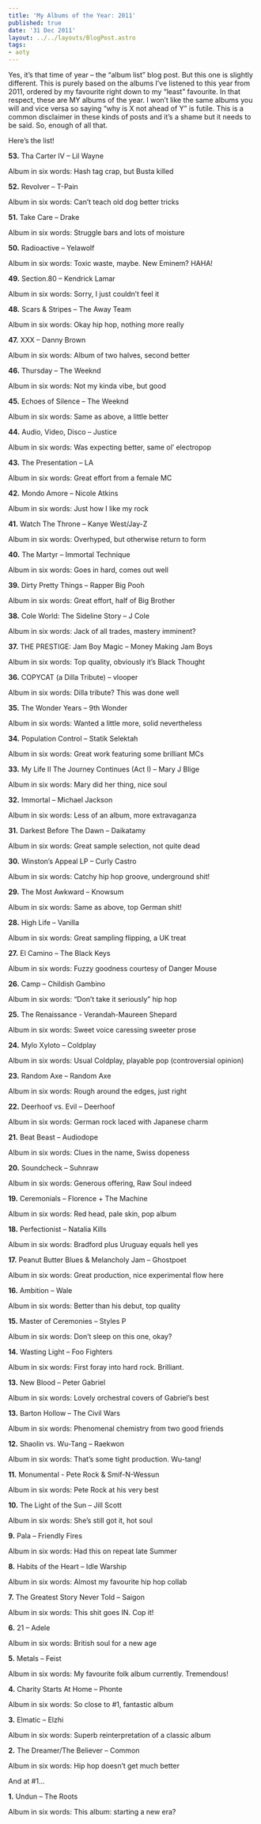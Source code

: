 ```yaml
---
title: 'My Albums of the Year: 2011'
published: true
date: '31 Dec 2011'
layout: ../../layouts/BlogPost.astro
tags:
- aoty
---
```


Yes, it’s that time of year – the “album list” blog post. But this one is slightly different. This is purely based on the albums I’ve listened to this year from 2011, ordered by my favourite right down to my “least” favourite. In that respect, these are MY albums of the year. I won’t like the same albums you will and vice versa so saying “why is X not ahead of Y” is futile. This is a common disclaimer in these kinds of posts and it’s a shame but it needs to be said. So, enough of all that.

Here’s the list!

**53.** Tha Carter IV – Lil Wayne

Album in six words:  Hash tag crap, but Busta killed

**52.** Revolver – T-Pain

Album in six words: Can’t teach old dog better tricks

**51.** Take Care – Drake

Album in six words: Struggle bars and lots of moisture

**50.** Radioactive – Yelawolf

Album in six words: Toxic waste, maybe. New Eminem? HAHA!

**49.** Section.80 – Kendrick Lamar

Album in six words: Sorry, I just couldn’t feel it

**48.** Scars & Stripes – The Away Team

Album in six words: Okay hip hop, nothing more really

**47.** XXX – Danny Brown

Album in six words: Album of two halves, second better

**46.** Thursday – The Weeknd

Album in six words: Not my kinda vibe, but good

**45.** Echoes of Silence – The Weeknd

Album in six words: Same as above, a little better

**44.** Audio, Video, Disco – Justice

Album in six words: Was expecting better, same ol’ electropop

**43.** The Presentation – LA

Album in six words: Great effort from a female MC

**42.** Mondo Amore – Nicole Atkins

Album in six words: Just how I like my rock

**41.** Watch The Throne – Kanye West/Jay-Z

Album in six words: Overhyped, but otherwise return to form

**40.** The Martyr – Immortal Technique

Album in six words: Goes in hard, comes out well

**39.** Dirty Pretty Things – Rapper Big Pooh

Album in six words: Great effort, half of Big Brother

**38.** Cole World: The Sideline Story – J Cole

Album in six words:  Jack of all trades, mastery imminent?

**37.** THE PRESTIGE: Jam Boy Magic – Money Making Jam Boys

Album in six words: Top quality, obviously it’s Black Thought

**36.** COPYCAT (a Dilla Tribute) – vlooper

Album in six words: Dilla tribute? This was done well

**35.** The Wonder Years – 9th Wonder

Album in six words: Wanted a little more, solid nevertheless

**34.** Population Control – Statik Selektah

Album in six words:  Great work featuring some brilliant MCs

**33.** My Life II The Journey Continues (Act I) – Mary J Blige

Album in six words: Mary did her thing, nice soul

**32.** Immortal – Michael Jackson

Album in six words: Less of an album, more extravaganza

**31.** Darkest Before The Dawn – Daikatamy

Album in six words: Great sample selection, not quite dead

**30.** Winston’s Appeal LP – Curly Castro

Album in six words: Catchy hip hop groove, underground shit!

**29.** The Most Awkward – Knowsum

Album in six words: Same as above, top German shit!

**28.** High Life – Vanilla

Album in six words: Great sampling flipping, a UK treat

**27.** El Camino – The Black Keys

Album in six words: Fuzzy goodness courtesy of Danger Mouse

**26.** Camp – Childish Gambino

Album in six words: “Don’t take it seriously” hip hop

**25.** The Renaissance - Verandah-Maureen Shepard

Album in six words: Sweet voice caressing sweeter prose

**24.** Mylo Xyloto – Coldplay

Album in six words: Usual Coldplay, playable pop (controversial opinion)

**23.** Random Axe – Random Axe

Album in six words: Rough around the edges, just right

**22.** Deerhoof vs. Evil – Deerhoof

Album in six words: German rock laced with Japanese charm

**21.** Beat Beast – Audiodope

Album in six words: Clues in the name, Swiss dopeness

**20.** Soundcheck – Suhnraw

Album in six words: Generous offering, Raw Soul indeed

**19.** Ceremonials – Florence + The Machine

Album in six words: Red head, pale skin, pop album

**18.** Perfectionist – Natalia Kills

Album in six words: Bradford plus Uruguay equals hell yes

**17.** Peanut Butter Blues & Melancholy Jam – Ghostpoet

Album in six words: Great production, nice experimental flow here

**16.** Ambition – Wale

Album in six words: Better than his debut, top quality

**15.** Master of Ceremonies – Styles P

Album in six words: Don’t sleep on this one, okay?

**14.** Wasting Light – Foo Fighters

Album in six words: First foray into hard rock. Brilliant.

**13.** New Blood – Peter Gabriel

Album in six words: Lovely orchestral covers of Gabriel’s best

**13.** Barton Hollow – The Civil Wars

Album in six words: Phenomenal chemistry from two good friends

**12.** Shaolin vs. Wu-Tang – Raekwon

Album in six words: That’s some tight production. Wu-tang!

**11.** Monumental - Pete Rock & Smif-N-Wessun

Album in six words: Pete Rock at his very best

**10.** The Light of the Sun – Jill Scott

Album in six words: She’s still got it, hot soul

**9.** Pala – Friendly Fires

Album in six words: Had this on repeat late Summer

**8.** Habits of the Heart – Idle Warship

Album in six words: Almost my favourite hip hop collab

**7.** The Greatest Story Never Told – Saigon

Album in six words: This shit goes IN. Cop it!

**6.** 21 – Adele

Album in six words: British soul for a new age

**5.** Metals – Feist

Album in six words: My favourite folk album currently. Tremendous!

**4.** Charity Starts At Home – Phonte

Album in six words: So close to #1, fantastic album

**3.** Elmatic – Elzhi

Album in six words: Superb reinterpretation of a classic album

**2.** The Dreamer/The Believer – Common

Album in six words: Hip hop doesn’t get much better

And at #1…

**1.** Undun – The Roots

Album in six words: This album: starting a new era?